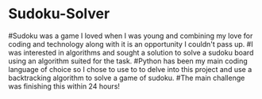 # Sudoku-Solver

#Sudoku was a game I loved when I was young and combining my love for coding and technology along with it is an opportunity I couldn't pass up.
#I was interested in algorithms and sought a solution to solve a sudoku board using an algorithm suited for the task.
#Python has been my main coding language of choice so I chose to use to to delve into this project and use a backtracking algorithm to solve a game of sudoku. 
#The  main challenge was finishing this within 24 hours!

